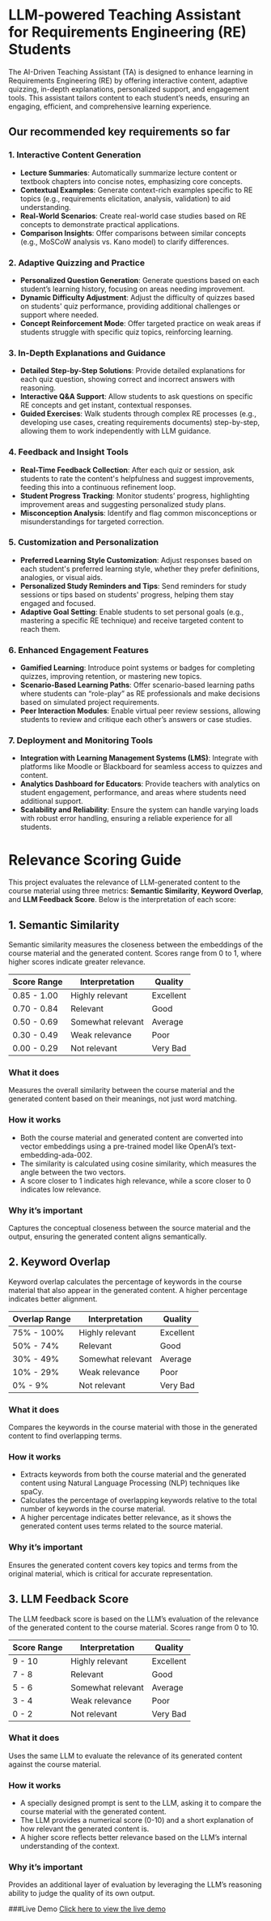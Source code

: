 # LLM-powered Teaching Assistant for Requirements Engineering (RE) Students

The AI-Driven Teaching Assistant (TA) is designed to enhance learning in Requirements Engineering (RE) by offering interactive content, adaptive quizzing, in-depth explanations, personalized support, and engagement tools. This assistant tailors content to each student’s needs, ensuring an engaging, efficient, and comprehensive learning experience.

## Our recommended key requirements so far

### 1. Interactive Content Generation
- **Lecture Summaries**: Automatically summarize lecture content or textbook chapters into concise notes, emphasizing core concepts.
- **Contextual Examples**: Generate context-rich examples specific to RE topics (e.g., requirements elicitation, analysis, validation) to aid understanding.
- **Real-World Scenarios**: Create real-world case studies based on RE concepts to demonstrate practical applications.
- **Comparison Insights**: Offer comparisons between similar concepts (e.g., MoSCoW analysis vs. Kano model) to clarify differences.

### 2. Adaptive Quizzing and Practice
- **Personalized Question Generation**: Generate questions based on each student’s learning history, focusing on areas needing improvement.
- **Dynamic Difficulty Adjustment**: Adjust the difficulty of quizzes based on students' quiz performance, providing additional challenges or support where needed.
- **Concept Reinforcement Mode**: Offer targeted practice on weak areas if students struggle with specific quiz topics, reinforcing learning.

### 3. In-Depth Explanations and Guidance
- **Detailed Step-by-Step Solutions**: Provide detailed explanations for each quiz question, showing correct and incorrect answers with reasoning.
- **Interactive Q&A Support**: Allow students to ask questions on specific RE concepts and get instant, contextual responses.
- **Guided Exercises**: Walk students through complex RE processes (e.g., developing use cases, creating requirements documents) step-by-step, allowing them to work independently with LLM guidance.

### 4. Feedback and Insight Tools
- **Real-Time Feedback Collection**: After each quiz or session, ask students to rate the content's helpfulness and suggest improvements, feeding this into a continuous refinement loop.
- **Student Progress Tracking**: Monitor students’ progress, highlighting improvement areas and suggesting personalized study plans.
- **Misconception Analysis**: Identify and flag common misconceptions or misunderstandings for targeted correction.

### 5. Customization and Personalization
- **Preferred Learning Style Customization**: Adjust responses based on each student's preferred learning style, whether they prefer definitions, analogies, or visual aids.
- **Personalized Study Reminders and Tips**: Send reminders for study sessions or tips based on students' progress, helping them stay engaged and focused.
- **Adaptive Goal Setting**: Enable students to set personal goals (e.g., mastering a specific RE technique) and receive targeted content to reach them.

### 6. Enhanced Engagement Features
- **Gamified Learning**: Introduce point systems or badges for completing quizzes, improving retention, or mastering new topics.
- **Scenario-Based Learning Paths**: Offer scenario-based learning paths where students can “role-play” as RE professionals and make decisions based on simulated project requirements.
- **Peer Interaction Modules**: Enable virtual peer review sessions, allowing students to review and critique each other’s answers or case studies.

### 7. Deployment and Monitoring Tools
- **Integration with Learning Management Systems (LMS)**: Integrate with platforms like Moodle or Blackboard for seamless access to quizzes and content.
- **Analytics Dashboard for Educators**: Provide teachers with analytics on student engagement, performance, and areas where students need additional support.
- **Scalability and Reliability**: Ensure the system can handle varying loads with robust error handling, ensuring a reliable experience for all students.

# Relevance Scoring Guide

This project evaluates the relevance of LLM-generated content to the course material using three metrics: **Semantic Similarity**, **Keyword Overlap**, and **LLM Feedback Score**. Below is the interpretation of each score:

## 1. Semantic Similarity

Semantic similarity measures the closeness between the embeddings of the course material and the generated content. Scores range from 0 to 1, where higher scores indicate greater relevance.

| Score Range | Interpretation   | Quality   |
|-------------|------------------|-----------|
| 0.85 - 1.00 | Highly relevant  | Excellent |
| 0.70 - 0.84 | Relevant         | Good      |
| 0.50 - 0.69 | Somewhat relevant| Average   |
| 0.30 - 0.49 | Weak relevance   | Poor      |
| 0.00 - 0.29 | Not relevant     | Very Bad  |

### What it does

Measures the overall similarity between the course material and the generated content based on their meanings, not just word matching.

### How it works

- Both the course material and generated content are converted into vector embeddings using a pre-trained model like OpenAI’s text-embedding-ada-002.
- The similarity is calculated using cosine similarity, which measures the angle between the two vectors.
- A score closer to 1 indicates high relevance, while a score closer to 0 indicates low relevance.

### Why it’s important

Captures the conceptual closeness between the source material and the output, ensuring the generated content aligns semantically.

## 2. Keyword Overlap

Keyword overlap calculates the percentage of keywords in the course material that also appear in the generated content. A higher percentage indicates better alignment.

| Overlap Range | Interpretation   | Quality   |
|---------------|------------------|-----------|
| 75% - 100%    | Highly relevant  | Excellent |
| 50% - 74%     | Relevant         | Good      |
| 30% - 49%     | Somewhat relevant| Average   |
| 10% - 29%     | Weak relevance   | Poor      |
| 0% - 9%       | Not relevant     | Very Bad  |

### What it does

Compares the keywords in the course material with those in the generated content to find overlapping terms.

### How it works

- Extracts keywords from both the course material and the generated content using Natural Language Processing (NLP) techniques like spaCy.
- Calculates the percentage of overlapping keywords relative to the total number of keywords in the course material.
- A higher percentage indicates better relevance, as it shows the generated content uses terms related to the source material.

### Why it’s important

Ensures the generated content covers key topics and terms from the original material, which is critical for accurate representation.

## 3. LLM Feedback Score

The LLM feedback score is based on the LLM’s evaluation of the relevance of the generated content to the course material. Scores range from 0 to 10.

| Score Range | Interpretation   | Quality   |
|-------------|------------------|-----------|
| 9 - 10      | Highly relevant  | Excellent |
| 7 - 8       | Relevant         | Good      |
| 5 - 6       | Somewhat relevant| Average   |
| 3 - 4       | Weak relevance   | Poor      |
| 0 - 2       | Not relevant     | Very Bad  |

### What it does

Uses the same LLM to evaluate the relevance of its generated content against the course material.

### How it works

- A specially designed prompt is sent to the LLM, asking it to compare the course material with the generated content.
- The LLM provides a numerical score (0-10) and a short explanation of how relevant the generated content is.
- A higher score reflects better relevance based on the LLM’s internal understanding of the context.

### Why it’s important

Provides an additional layer of evaluation by leveraging the LLM’s reasoning ability to judge the quality of its own output.

###Live Demo
[Click here to view the live demo](https://comp-se-610-620-autumn-2024-software.onrender.com/)